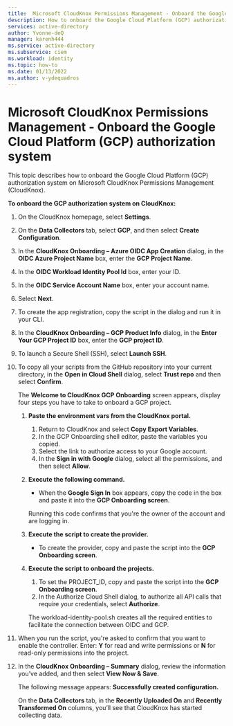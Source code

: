 ```yaml
---
title:  Microsoft CloudKnox Permissions Management - Onboard the Google Cloud Platform (GCP) authorization system
description: How to onboard the Google Cloud Platform (GCP) authorization system on CloudKnox.
services: active-directory
author: Yvonne-deQ
manager: karenh444
ms.service: active-directory
ms.subservice: ciem
ms.workload: identity
ms.topic: how-to
ms.date: 01/13/2022
ms.author: v-ydequadros
---
```


# Microsoft CloudKnox Permissions Management - Onboard the Google Cloud Platform (GCP) authorization system

This topic describes how to onboard the Google Cloud Platform (GCP) authorization system on Microsoft CloudKnox Permissions Management (CloudKnox).

**To onboard the GCP authorization system on CloudKnox:**

1. On the CloudKnox homepage, select **Settings**.
2. On the **Data Collectors** tab, select **GCP**, and then select **Create Configuration**.
3. In the **CloudKnox Onboarding – Azure OIDC App Creation** dialog, in the **OIDC Azure Project Name** box, enter the **GCP Project Name**.
4. In the **OIDC Workload Identity Pool Id** box, enter your ID.
5. In the **OIDC Service Account Name** box, enter your account name.
6. Select **Next**.
7. To create the app registration, copy the script in the dialog and run it in your CLI.
8. In the **CloudKnox Onboarding – GCP Product Info** dialog, in the **Enter Your GCP Project ID** box, enter the **GCP project ID**.
9. To launch a Secure Shell (SSH), select **Launch SSH**. 
10. To copy all your scripts from the GitHub repository into your current directory, in the **Open in Cloud Shell** dialog, select **Trust repo** and then select **Confirm**.

    The **Welcome to CloudKnox GCP Onboarding** screen appears, display four steps you have to take to onboard a GCP project.

    1. **Paste the environment vars from the CloudKnox portal.**

        1. Return to CloudKnox and select **Copy Export Variables**.
        1. In the GCP Onboarding shell editor, paste the variables you copied.
        1. Select the link to authorize access to your Google account.
        1. In the **Sign in with Google** dialog, select all the permissions, and then select **Allow**.

    1. **Execute the following command.**

        - When the **Google Sign In** box appears, copy the code in the box and paste it into the **GCP Onboarding screen**. 
        
        Running this code confirms that you're the owner of the account and are logging in.
    1. **Execute the script to create the provider.**

        - To create the provider, copy and paste the script into the **GCP Onboarding screen**.
    1. **Execute the script to onboard the projects.**

        1. To set the PROJECT_ID, copy and paste the script into the **GCP Onboarding screen**.
        1. In the Authorize Cloud Shell dialog, to authorize all API calls that require your credentials, select **Authorize**.
    
         The workload-identity-pool.sh creates all the required entities to facilitate the connection between OIDC and GCP.
20. When you run the script, you're asked to confirm that you want to enable the controller. Enter: **Y** for read and write permissions or **N** for read-only permissions into the project.
21. In the **CloudKnox Onboarding – Summary** dialog, review the information you’ve added, and then select **View Now & Save**.

    The following message appears: **Successfully created configuration.**

    On the **Data Collectors** tab, in the **Recently Uploaded On** and **Recently Transformed On** columns, you’ll see that CloudKnox has started collecting data.





<!---## Next steps--->
<!---For an overview of the CloudKnox installation process, see[CloudKnox Installation overview](cloudknox-installation.html).--->
<!---For information on how to enable CloudKnox on your Azure AD tenant, see [Enable Microsoft CloudKnox Permissions Management on your Azure AD tenant](cloudknox-onboard-enable-tenant.html).--->
<!---For information on how to install GCP on CloudKnox, see [Install CloudKnox Sentry on GCP](cloudknox-sentry-install-gcp.md)--->